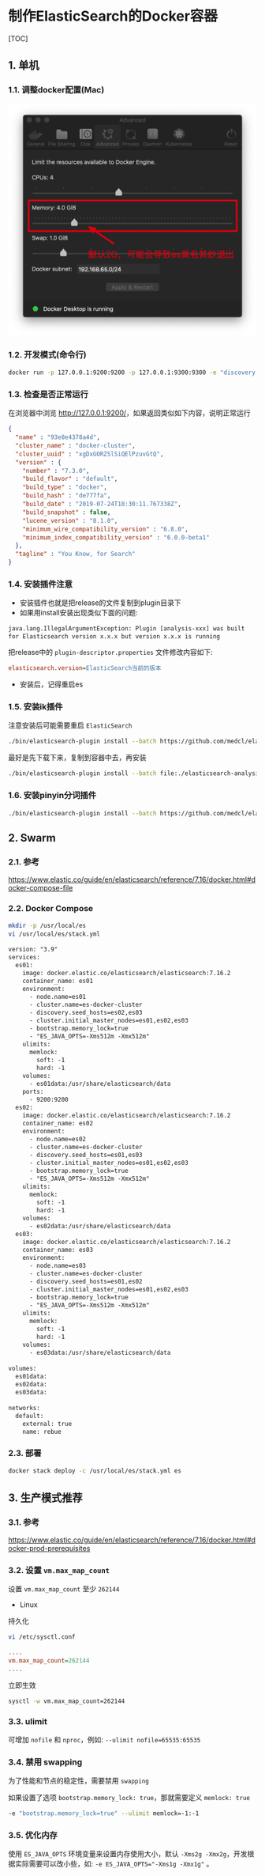 # 制作ElasticSearch的Docker容器

[TOC]

## 1. 单机


### 1.1. 调整docker配置(Mac)

![调整docker配置](调整docker配置.png)

### 1.2. 开发模式(命令行)

```sh
docker run -p 127.0.0.1:9200:9200 -p 127.0.0.1:9300:9300 -e "discovery.type=single-node" docker.elastic.co/elasticsearch/elasticsearch:7.16.2
```

### 1.3. 检查是否正常运行

在浏览器中浏览 <http://127.0.0.1:9200/>，如果返回类似如下内容，说明正常运行

```json
{
  "name" : "93e8e4378a4d",
  "cluster_name" : "docker-cluster",
  "cluster_uuid" : "xgDxGORZSlSiQElPzuvGtQ",
  "version" : {
    "number" : "7.3.0",
    "build_flavor" : "default",
    "build_type" : "docker",
    "build_hash" : "de777fa",
    "build_date" : "2019-07-24T18:30:11.767338Z",
    "build_snapshot" : false,
    "lucene_version" : "8.1.0",
    "minimum_wire_compatibility_version" : "6.8.0",
    "minimum_index_compatibility_version" : "6.0.0-beta1"
  },
  "tagline" : "You Know, for Search"
}
```

### 1.4. 安装插件注意

- 安装插件也就是把release的文件复制到plugin目录下
- 如果用install安装出现类似下面的问题:

```text
java.lang.IllegalArgumentException: Plugin [analysis-xxx] was built for Elasticsearch version x.x.x but version x.x.x is running
```

把release中的 `plugin-descriptor.properties` 文件修改内容如下:

```ini
elasticsearch.version=ElasticSearch当前的版本
```

- 安装后，记得重启es

### 1.5. 安装ik插件

注意安装后可能需要重启 `ElasticSearch`

```sh
./bin/elasticsearch-plugin install --batch https://github.com/medcl/elasticsearch-analysis-ik/releases/download/v7.3.0/elasticsearch-analysis-ik-7.3.0.zip
```

最好是先下载下来，复制到容器中去，再安装

```sh
./bin/elasticsearch-plugin install --batch file:./elasticsearch-analysis-ik-6.8.2.zip
```

### 1.6. 安装pinyin分词插件

```sh
./bin/elasticsearch-plugin install --batch https://github.com/medcl/elasticsearch-analysis-pinyin/releases/download/v7.3.0/elasticsearch-analysis-pinyin-7.3.0.zip
```

## 2. Swarm

### 2.1. 参考

<https://www.elastic.co/guide/en/elasticsearch/reference/7.16/docker.html#docker-compose-file>

### 2.2. Docker Compose

```sh
mkdir -p /usr/local/es
vi /usr/local/es/stack.yml
```

```yml{.line-numbers}
version: "3.9"
services:
  es01:
    image: docker.elastic.co/elasticsearch/elasticsearch:7.16.2
    container_name: es01
    environment:
      - node.name=es01
      - cluster.name=es-docker-cluster
      - discovery.seed_hosts=es02,es03
      - cluster.initial_master_nodes=es01,es02,es03
      - bootstrap.memory_lock=true
      - "ES_JAVA_OPTS=-Xms512m -Xmx512m"
    ulimits:
      memlock:
        soft: -1
        hard: -1
    volumes:
      - es01data:/usr/share/elasticsearch/data
    ports:
      - 9200:9200
  es02:
    image: docker.elastic.co/elasticsearch/elasticsearch:7.16.2
    container_name: es02
    environment:
      - node.name=es02
      - cluster.name=es-docker-cluster
      - discovery.seed_hosts=es01,es03
      - cluster.initial_master_nodes=es01,es02,es03
      - bootstrap.memory_lock=true
      - "ES_JAVA_OPTS=-Xms512m -Xmx512m"
    ulimits:
      memlock:
        soft: -1
        hard: -1
    volumes:
      - es02data:/usr/share/elasticsearch/data
  es03:
    image: docker.elastic.co/elasticsearch/elasticsearch:7.16.2
    container_name: es03
    environment:
      - node.name=es03
      - cluster.name=es-docker-cluster
      - discovery.seed_hosts=es01,es02
      - cluster.initial_master_nodes=es01,es02,es03
      - bootstrap.memory_lock=true
      - "ES_JAVA_OPTS=-Xms512m -Xmx512m"
    ulimits:
      memlock:
        soft: -1
        hard: -1
    volumes:
      - es03data:/usr/share/elasticsearch/data

volumes:
  es01data:
  es02data:
  es03data:

networks:
  default:
    external: true
    name: rebue
```

### 2.3. 部署

```sh
docker stack deploy -c /usr/local/es/stack.yml es
```

## 3. 生产模式推荐

### 3.1. 参考

<https://www.elastic.co/guide/en/elasticsearch/reference/7.16/docker.html#docker-prod-prerequisites>

### 3.2. 设置 `vm.max_map_count`

设置 `vm.max_map_count` 至少 `262144`

- Linux

持久化

```sh
vi /etc/sysctl.conf
```

```ini
....
vm.max_map_count=262144
....
```

立即生效

```sh
sysctl -w vm.max_map_count=262144
```

### 3.3. ulimit

可增加 `nofile` 和 `nproc`，例如: `--ulimit nofile=65535:65535`

### 3.4. 禁用 swapping

为了性能和节点的稳定性，需要禁用 `swapping`

如果设置了选项 `bootstrap.memory_lock: true`，那就需要定义 `memlock: true`

```sh
-e "bootstrap.memory_lock=true" --ulimit memlock=-1:-1
```

### 3.5. 优化内存

使用 `ES_JAVA_OPTS` 环境变量来设置内存使用大小，默认 `-Xms2g -Xmx2g`，开发根据实际需要可以改小些，如: `-e ES_JAVA_OPTS="-Xms1g -Xmx1g"` 。

